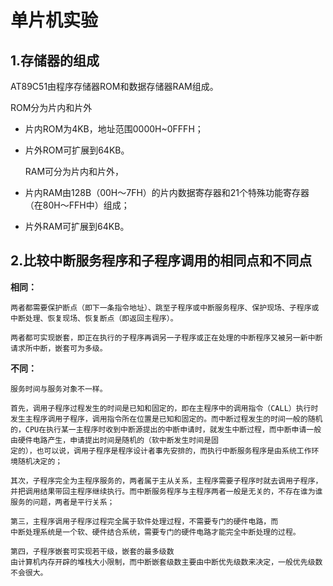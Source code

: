 # 单片机实验

## 1.存储器的组成

AT89C51由程序存储器ROM和数据存储器RAM组成。

ROM分为片内和片外

* 片内ROM为4KB，地址范围0000H~0FFFH；

* 片外ROM可扩展到64KB。

  

  RAM可分为片内和片外，

* 片内RAM由128B（00H～7FH）的片内数据寄存器和21个特殊功能寄存器（在80H～FFH中）组成；

* 片外RAM可扩展到64KB。



## 2.比较中断服务程序和子程序调用的相同点和不同点

**相同：**

```
两者都需要保护断点（即下一条指令地址）、跳至子程序或中断服务程序、保护现场、子程序或中断处理、恢复现场、恢复断点（即返回主程序）。
 
两者都可实现嵌套，即正在执行的子程序再调另一子程序或正在处理的中断程序又被另一新中断请求所中断，嵌套可为多级。
```

 

**不同：**

```
服务时间与服务对象不一样。
 
首先，调用子程序过程发生的时间是已知和固定的，即在主程序中的调用指令（CALL）执行时发生主程序调用子程序，调用指令所在位置是已知和固定的。而中断过程发生的时间一般的随机的，CPU在执行某一主程序时收到中断源提出的中断申请时，就发生中断过程，而中断申请一般由硬件电路产生，申请提出时间是随机的（软中断发生时间是固
定的），也可以说，调用子程序是程序设计者事先安排的，而执行中断服务程序是由系统工作环境随机决定的；
 
其次，子程序完全为主程序服务的，两者属于主从关系，主程序需要子程序时就去调用子程序，并把调用结果带回主程序继续执行。而中断服务程序与主程序两者一般是无关的，不存在谁为谁服务的问题，两者是平行关系；
 
第三，主程序调用子程序过程完全属于软件处理过程，不需要专门的硬件电路，而
中断处理系统是一个软、硬件结合系统，需要专门的硬件电路才能完全中断处理的过程。
 
第四，子程序嵌套可实现若干级，嵌套的最多级数
由计算机内存开辟的堆栈大小限制，而中断嵌套级数主要由中断优先级数来决定，一般优先级数不会很大。
```



